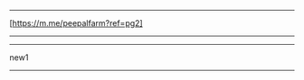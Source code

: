 <div class="fb-customerchat" page_id="1504767806516890" ref="pg1"></div>

---------------------------------------------------------

[https://m.me/peepalfarm?ref=pg2]

---------------------------------------------------------
<!--
<div class="fb-send-to-messenger" 
  messenger_app_id="100106846859332" 
  page_id="1504767806516890" 
  data-ref="pg3" 
  color="white" 
  size="standard">
</div>
-->
---------------------------------------------------------
new1
<div class="fb-messenger-checkbox"
  origin="peepalfarm.org"
  messenger_app_id="100106846859332" 
  page_id="1504767806516890" 
  user_ref="pg4"
  prechecked="true"
  allow_login="true"
  size="standard">
</div>


---------------------------------------------------------
